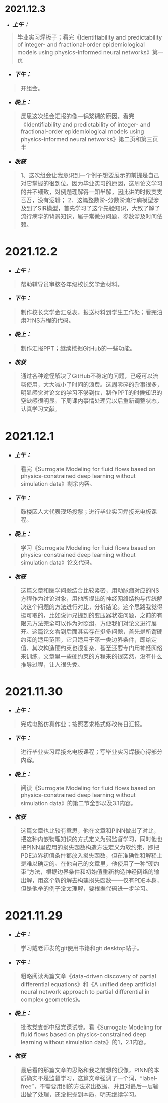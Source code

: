 #  2021.12.3
* <font size=4>__*上午：*__</font>
> <font size=4>毕业实习焊板子；看完《Identifiability and predictability of integer- and fractional-order epidemiological models using physics-informed neural networks》第一页
* <font size=4>__*下午：*__</font>
>开组会。
* <font size=4>__*晚上：*__</font>
>反思这次组会汇报的像一锅浆糊的原因。看完《Identifiability and predictability of integer- and fractional-order epidemiological models using physics-informed neural networks》第二页和第三页半
* <font size=4>__*收获*__</font>
>1、这次组会让我意识到一个例子想要展示的前提是自己对它掌握的很到位。因为毕业实习的原因，这周论文学习的并不细致，对例题理解得一知半解，因此讲的时候支支吾吾，没有逻辑；
>2、这篇整数阶-分数阶流行病模型涉及到了SIR模型，首先学习了这个先验知识，大致了解了流行病学的背景知识，属于常微分问题，参数涉及时间依赖。

#  2021.12.2
* <font size=4>__*上午：*__</font>
> <font size=4>帮助辅导员审核各年级校长奖学金材料。
* <font size=4>__*下午：*__</font>
>制作校长奖学金汇总表，报送材料到学生工作处；看完泊肃叶NS方程的代码。
* <font size=4>__*晚上：*__</font>
>制作汇报PPT；继续挖掘GitHub的一些功能。
* <font size=4>__*收获*__</font>
>通过各种途径解决了GitHub不稳定的问题，已经可以流畅使用，大大减小了时间的浪费。这周零碎的杂事很多，明显感觉对论文的学习不够到位，制作PPT的时候知识的空缺感很明显。下周课内事情处理完以后重新调整状态，认真学习文献。


#  2021.12.1
* <font size=4>__*上午：*__</font>
> <font size=4>看完《Surrogate Modeling for fluid flows based on physics-constrained deep learning without simulation data》剩余内容。
* <font size=4>__*下午：*__</font>
>鼓楼区人大代表现场投票；进行毕业实习焊接充电板课程。
* <font size=4>__*晚上：*__</font>
>学习《Surrogate Modeling for fluid flows based on physics-constrained deep learning without simulation data》论文代码。
* <font size=4>__*收获*__</font>
>这篇文章和医学问题结合比较紧密，用动脉瘤对应的NS方程作为讨论对象，用他所提出的神经网络结构与传统解决这个问题的方法进行对比，分析结论。这个思路我觉得挺可取的，比如说师兄提到的变压器状态问题，之前的有限元方法完全可以作为对照组，方便我们对论文进行展开。这篇论文看到后面其实存在挺多问题，首先是所谓硬约束的适用范围，它只适用于第一类边界条件，即给定值，其次构造硬约束也很复杂，甚至还要专门用神经网络来训练，文章里一些硬约束的方程来的很突然，没有什么推导过程，让人很头秃。


#  2021.11.30
* <font size=4>__*上午：*__</font>
> <font size=4>完成电路仿真作业；按照要求格式修改每日汇报。</font>
* <font size=4>__*下午：*__</font>
>进行毕业实习焊接充电板课程；写毕业实习焊接心得部分内容。
* <font size=4>__*晚上：*__</font>
>阅读《Surrogate Modeling for fluid flows based on physics-constrained deep learning without simulation data》的第二节全部以及3.1内容。
* <font size=4>__*收获*__</font>
>这篇文章也比较有意思，他在文章和PINN做出了对比，把这种内嵌物理知识的方式定义为弱监督学习，同时他也把PINN里应用的损失函数构造方法定义为软约束，即把PDE边界初值条件都放入损失函数，但在准确性和解释上是难以确定的。在他自己的文章里，他使用了一种“硬约束”方法，根据边界条件和初始值重新构造神经网络的输出解，用这个新的解去构建损失函数——仅有PDE本身，但是他举的例子没太理解，要根据代码进一步学习。


#  2021.11.29
* <font size=4>__*上午：*__</font>
> <font size=4>学习戴老师发的git使用书籍和git desktop帖子。</font>
* <font size=4>__*下午：*__</font>
>粗略阅读两篇文章《data-driven discovery of partial differential equations》和《A unified deep artificial neural network approach to partial differential in complex geometries》。
* <font size=4>__*晚上：*__</font>
>批改党支部中级党课试卷。看《Surrogate Modeling for fluid flows based on physics-constrained deep learning without simulation data》的1，2.1内容。
* <font size=4>__*收获*__</font>
>最后看的那篇文章的思路和我之前想的很像，PINN的本质确实不是监督学习，这篇文章强调了一个词，“label-free”，不需要用别的方法求出数据，并且对最后一层输出做了处理，还没把握到本质，明天继续学习。




